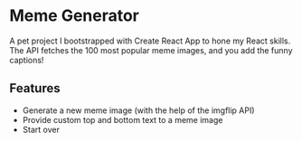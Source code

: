 # Meme Generator

A pet project I bootstrapped with Create React App to hone my React skills. The API fetches the 100 most popular meme images, and you add the funny captions!

## Features
* Generate a new meme image (with the help of the imgflip API)
* Provide custom top and bottom text to a meme image
* Start over
